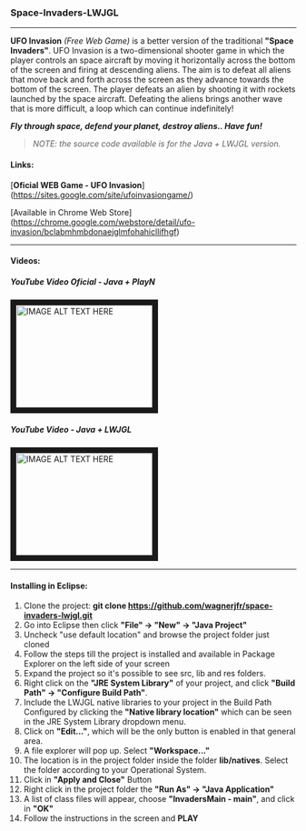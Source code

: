 ### Space-Invaders-LWJGL
------

**UFO Invasion** _(Free Web Game)_ is a better version of the traditional **"Space Invaders"**. UFO Invasion is a two-dimensional 
shooter game in which the player controls an space aircraft by moving it horizontally across the bottom of the screen and 
firing at descending aliens. The aim is to defeat all aliens that move back and forth across the screen as they advance 
towards the bottom of the screen. The player defeats an alien by shooting it with rockets launched by the space aircraft. 
Defeating the aliens brings another wave that is more difficult, a loop which can continue indefinitely!

**_Fly through space, defend your planet, destroy aliens.. Have fun!_**

>_NOTE: the source code available is for the Java + LWJGL version._

#### Links:

[**Oficial WEB Game - UFO Invasion**] (https://sites.google.com/site/ufoinvasiongame/)

[Available in Chrome Web Store] (https://chrome.google.com/webstore/detail/ufo-invasion/bclabmhmbdonaejglmfohahicllifhgf)

----
#### Videos:
##### YouTube Video Oficial - Java + PlayN
<a href="http://www.youtube.com/watch?feature=player_embedded&v=QUu4ARi1Sn8
" target="_blank"><img src="http://img.youtube.com/vi/QUu4ARi1Sn8/0.jpg" 
alt="IMAGE ALT TEXT HERE" width="240" height="180" border="10" /></a>

##### YouTube Video - Java + LWJGL
<a href="http://www.youtube.com/watch?feature=player_embedded&v=GUygut8MPDo
" target="_blank"><img src="http://img.youtube.com/vi/GUygut8MPDo/0.jpg" 
alt="IMAGE ALT TEXT HERE" width="240" height="180" border="10" /></a>

----
#### Installing in Eclipse:
1) Clone the project: **git clone https://github.com/wagnerjfr/space-invaders-lwjgl.git**
2) Go into Eclipse then click **"File" -> "New" -> "Java Project"**
3) Uncheck "use default location" and browse the project folder just cloned
4) Follow the steps till the project is installed and available in Package Explorer on the left side of your screen
5) Expand the project so it's possible to see src, lib and res folders.
6) Right click on the **"JRE System Library"** of your project, and click **"Build Path" -> "Configure Build Path"**.
7) Include the LWJGL native libraries to your project in the Build Path Configured by clicking the **"Native library location"** which can be seen in the JRE System Library dropdown menu.
8) Click on **"Edit..."**, which will be the only button is enabled in that general area.
9) A file explorer will pop up. Select **"Workspace..."**
10) The location is in the project folder inside the folder **lib/natives**. Select the folder according to your Operational System.
11) Click in **"Apply and Close"** Button
12) Right click in the project folder the **"Run As" -> "Java Application"**
13) A list of class files will appear, choose **"InvadersMain - main"**, and click in **"OK"**
14) Follow the instructions in the screen and **PLAY**